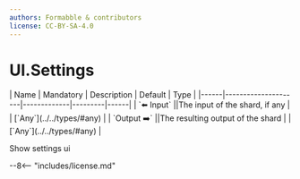 ```yaml
---
authors: Formabble & contributors
license: CC-BY-SA-4.0
---
```



# UI.Settings

<div class="sh-parameters" markdown="1">
| Name | Mandatory | Description | Default | Type |
|------|---------------------|-------------|---------|------|
| `⬅️ Input` ||The input of the shard, if any | | [`Any`](../../types/#any) |
| `Output ➡️` ||The resulting output of the shard | | [`Any`](../../types/#any) |

</div>

Show settings ui

--8<-- "includes/license.md"

